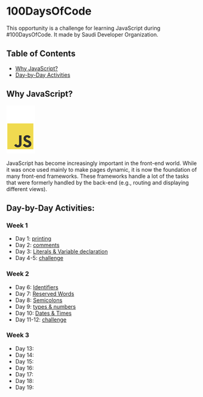 # 100DaysOfCode
This opportunity is a challenge for learning JavaScript during #100DaysOfCode. It made by  Saudi Developer Organization. 

## Table of Contents
* [Why JavaScript?](#why_javascript?)
* [Day-by-Day Activities](#day-by-day_activities)

## Why JavaScript?
<img src="JavaScript/javascript.jpg" alt="JavaScript">

JavaScript has become increasingly important in the front-end world. While it was once used mainly to make pages dynamic, it is now the foundation of many front-end frameworks. These frameworks handle a lot of the tasks that were formerly handled by the back-end (e.g., routing and displaying different views).

## Day-by-Day Activities:
### Week 1
* Day 1: [printing](1st_week\1st_Day.js)
* Day 2: [comments](1st_week\2nd_Day.js)
* Day 3: [Literals & Variable declaration](1st_week\3rd_Day.js)
* Day 4-5: [challenge](1st_week\4th_and_5th_Days.js)

### Week 2
* Day 6: [Identifiers](2nd_week\6th_Days.js)
* Day 7: [Reserved Words](2nd_week\7th_Days.js)
* Day 8: [Semicolons](2nd_week\8th_Days.js)
* Day 9: [types & numbers](2nd_week\9th_Days.js)
* Day 10: [Dates & Times](2nd_week\10th_Days.js)
* Day 11-12: [challenge](2nd_week\11th_and_12th_Days.js)

### Week 3
* Day 13:
* Day 14:
* Day 15:
* Day 16:
* Day 17:
* Day 18:
* Day 19:
